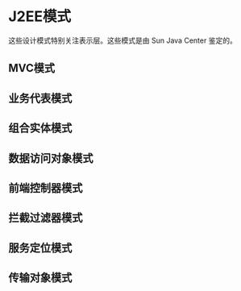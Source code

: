 # J2EE模式

这些设计模式特别关注表示层。这些模式是由 Sun Java Center 鉴定的。

## MVC模式

## 业务代表模式

## 组合实体模式

## 数据访问对象模式

## 前端控制器模式

## 拦截过滤器模式

## 服务定位模式

## 传输对象模式